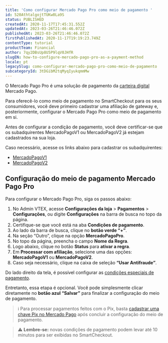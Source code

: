 ```yaml
---
title: 'Como configurar Mercado Pago Pro como meio de pagamento '
id: 520AthtalgojtTUKw0La9S
status: PUBLISHED
createdAt: 2020-11-17T17:45:31.552Z
updatedAt: 2023-03-26T21:46:46.072Z
publishedAt: 2023-03-26T21:46:46.072Z
firstPublishedAt: 2020-11-17T19:19:23.749Z
contentType: tutorial
productTeam: Financial
author: 7qy2DBsUp8U5P9lqV0JHfR
slugEN: how-to-configure-mercado-pago-pro-as-a-payment-method
locale: pt
legacySlug: como-configurar-mercado-pago-pro-como-meio-de-pagamento
subcategoryId: 3tDGibM2tqMyqIyukqmmMw
---
```


O Mercado Pago Pro é uma solução de pagamento da [carteira digital](https://help.vtex.com/pt/tutorial/o-que-e-uma-carteira-digital-e-wallet "carteira digital") Mercado Pago.

Para oferecê-lo como meio de pagamento no SmartCheckout para os seus consumidores, você deve primeiro cadastrar uma afiliação de gateway e, posteriormente, configurar o Mercado Pago Pro como meio de pagamento em si.  

Antes de configurar a condição de pagamento, você deve certificar-se que os subadquirentes MercadoPagoV1 ou MercadoPagoV2 já estejam cadastrados na sua loja. 

Caso necessário, acesse os links abaixo para cadastrar os subadquirentes:

- [MercadoPagoV1](https://help.vtex.com/pt/tutorial/configurar-o-subadquirente-mercadopagov1)
- [MercadoPagoV2](https://help.vtex.com/pt/tutorial/configurar-o-subadquirente-mercadopagov2)

## Configuração do meio de pagamento Mercado Pago Pro

Para configurar o Mercado Pago Pro, siga os passos abaixo:

1. No Admin VTEX, acesse **Configurações da loja** > **Pagamentos** > **Configurações**, ou digite **Configurações** na barra de busca no topo da página.
2. Certifique-se que você está na aba __Condições de pagamento__.
3. Ao lado da barra de busca, clique no __botão verde “+”__.
4. Na seção “Outro”, clique na opção __MercadoPagoPro__.
5. No topo da página, preencha o campo __Nome da Regra__.
6. Logo abaixo, clique no botão __Status__ para __ativar a regra__.
7. Em __Processar com afiliação__, selecione uma das opções: __MercadoPagoV1__ ou __MercadoPagoV2__.
8. Caso seja necessário, clique na caixa de seleção __“Usar Antifraude”__.

Do lado direito da tela, é possível configurar as [condições especiais de pagamento](https://help.vtex.com/pt/tutorial/condicoes-especiais--tutorials_456 "condições especiais de pagamento").

Entretanto, essa etapa é opcional. Você pode simplesmente clicar diretamente no __botão azul “Salvar”__ para finalizar a configuração do meio de pagamento. 

>ℹ️ Para processar pagamentos feitos com o Pix, basta [cadastrar uma chave Pix no Mercado Pago](https://www.mercadopago.com.br/pix/) após concluir a configuração do meio de pagamento.

>⚠️ **Lembre-se:** novas condições de pagamento podem levar até 10 minutos para ser exibidas no SmartCheckout.
